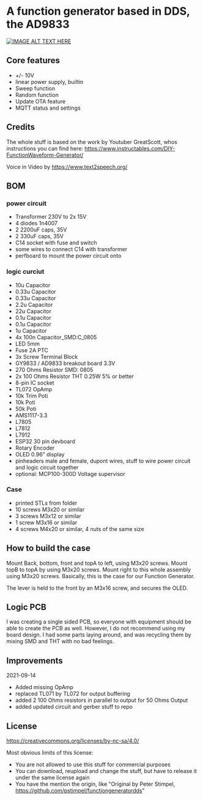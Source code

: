 # A function generator based in DDS, the AD9833

[![IMAGE ALT TEXT HERE](https://img.youtube.com/vi/zaaheF0XjLw/0.jpg)](https://www.youtube.com/watch?v=zaaheF0XjLw )


## Core features

- +/- 10V 
- linear power supply, builtin
- Sweep function
- Random function
- Update OTA feature
- MQTT status and settings

## Credits

The whole stuff is based on the work by Youtuber GreatScott, whos instructions you can find here: https://www.instructables.com/DIY-FunctionWaveform-Generator/

Voice in Video by https://www.text2speech.org/

## BOM
### power circuit

- Transformer 230V to 2x 15V
- 4 diodes 1n4007
- 2 2200uF caps, 35V
- 2 330uF caps, 35V
- C14 socket with fuse and switch
- some wires to connect C14 with transformer
- perfboard to mount the power circuit onto

### logic curciut

- 10u Capacitor
- 0.33u Capacitor
- 0.33u Capacitor
- 2.2u Capacitor
- 22u Capacitor
- 0.1u Capacitor
- 0.1u Capacitor
- 1u Capacitor
- 4x 100n Capacitor_SMD:C_0805
- LED 5mm
- Fuse 2A PTC
- 3x Screw Terminal Block
- GY9833 / AD9833 breakout board 3.3V
- 270 Ohms Resistor SMD: 0805
- 2x 100 Ohms Resistor THT 0.25W 5% or better
- 8-pin IC socket
- TL072 OpAmp
- 10k Trim Poti
- 10k Poti
- 50k Poti 
- AMS1117-3.3
- L7805
- L7812
- L7912
- ESP32 30 pin devboard
- Rotary Encoder
- OLED 0.96" display
- pinheaders male and female, dupont wires, stuff to wire power circuit and logic circuit together
- optional: MCP100-300D Voltage supervisor

### Case

- printed STLs from folder
- 10 screws M3x20 or similar
- 3 screws M3x12 or similar
- 1 screw M3x16 or similar
- 4 screws M4x20 or similar, 4 nuts of the same size

## How to build the case

Mount Back, bottom, front and topA to left, using M3x20 screws. Mount topB to topA by using M3x20 screws. Mount right to this whole assembly using M3x20 screws. Basically, this is the case for our Function Generator.

The lever is held to the front by an M3x16 screw, and secures the OLED.

## Logic PCB

I was creating a single sided PCB, so everyone with equipment should be able to create the PCB as well. However, I do not recommend using my board design. I had some parts laying around, and was recycling them by mixing SMD and THT with no bad feelings. 

## Improvements

2021-09-14 

- Added missing OpAmp
- replaced TL071 by TL072 for output buffering
- added 2 100 Ohms resistors in parallel to output for 50 Ohms Output
- added updated circuit and gerber stuff to repo 

## License

https://creativecommons.org/licenses/by-nc-sa/4.0/

Most obvious limits of this license:

- You are not allowed to use this stuff for commercial purposes
- You can download, reupload and change the stuff, but have to release it under the same license again
- You have the mention the origin, like "Original by Peter Stimpel, https://github.com/pstimpel/functiongeneratordds"
